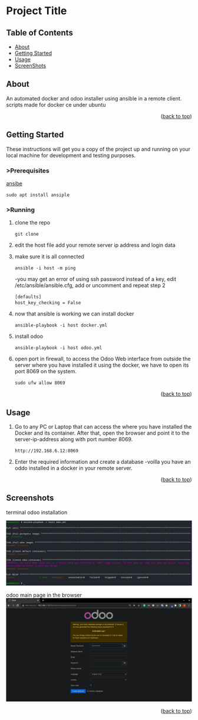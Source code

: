 # Project Title

## Table of Contents

- [About](#about)
- [Getting Started](#getting_started)
- [Usage](#usage)
- [ScreenShots](#screenshots)

## About <a name = "about"></a>

An automated docker and odoo installer using ansible in a remote client.
scripts made for docker ce under ubuntu

<p align="right">(<a href="#top">back to top</a>)</p>

## Getting Started <a name = "getting_started"></a>

These instructions will get you a copy of the project up and running on your local machine for development and testing purposes.

### >Prerequisites

[ansibe](https://www.ansible.com)
```
sudo apt install ansiple
```

### >Running

1) clone the repo
    ```
    git clone
    ```

2) edit the host file add your remote server ip address and login data
3) make sure it is all connected
    ```
    ansible -i host -m ping
    ```
    -you may get an error of using ssh password instead of a key, edit /etc/ansible/ansible.cfg, add or uncomment and repeat step 2

    ```
    [defaults]
    host_key_checking = False
    ```
4) now that ansible is working we can install docker
    ```
    ansible-playbook -i host docker.yml
    ```

5) install odoo
    ```
    ansible-playbook -i host odoo.yml
    ```

6) open port in firewall, to access the Odoo Web interface from outside the server where you have installed it using the docker, we have to open its port 8069 on the system.
    ```
    sudo ufw allow 8069
    ```

<p align="right">(<a href="#top">back to top</a>)</p>

## Usage <a name = "usage"></a>

1) Go to any PC or Laptop that can access the <Server ip-address> where you have installed the Docker and its container. After that, open the browser and point it to the server-ip-address along with port number 8069.
    ```
    http://192.168.6.12:8069
    ```

2) Enter the required information and create a database
-voilla you have an oddo installed in a docker in your remote server.

<p align="right">(<a href="#top">back to top</a>)</p>

## Screenshots <a name ="screenshots"></a>
terminal odoo installation

<img src="./screenshots/terminal_installation.png">

odoo main page in the browser
<img src="./screenshots/odoo_running.png">

<p align="right">(<a href="#top">back to top</a>)</p>